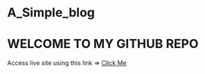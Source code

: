 # A_Simple_blog

<h1> WELCOME TO MY GITHUB REPO </h1>

Access live site using this link => <a href="https://boloynag.pythonanywhere.com/"> Click Me </a>
